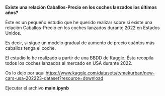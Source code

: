 **Existe una relación Caballos-Precio en los coches lanzados los últimos años?**

Éste es un pequeño estudio que he querido realizar sobre sí existe una relación Caballos-Precio en los coches lanzados durante 2022 en Estados Unidos.

Es decir, si sigue un modelo gradual de aumento de precio cuántos más caballos tenga el coche. 

El estudio lo he realizado a partir de una BBDD de Kaggle. Ésta recopila todos los coches lanzados al mercado en USA durante 2022.

Os lo dejo por aquí:https://www.kaggle.com/datasets/tymekurban/new-cars-usa-202223-dataset?resource=download

Ejecutar el archivo **main.ipynb**
